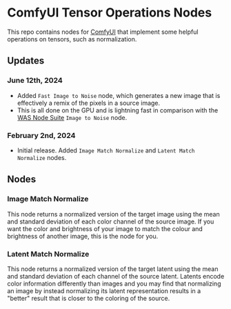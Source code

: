 # ComfyUI Tensor Operations Nodes

This repo contains nodes for [ComfyUI](https://github.com/comfyanonymous/ComfyUI) that implement some helpful operations on tensors, such as normalization.

## Updates

### June 12th, 2024

- Added `Fast Image to Noise` node, which generates a new image that is effectively a remix of the pixels in a source image.
- This is all done on the GPU and is lightning fast in comparison with the [WAS Node Suite](https://github.com/WASasquatch/was-node-suite-comfyui) `Image to Noise` node.

### February 2nd, 2024

- Initial release. Added `Image Match Normalize` and `Latent Match Normalize` nodes.

## Nodes

### Image Match Normalize

This node returns a normalized version of the target image using the mean and standard deviation of each color channel of the source image. If you want the color and brightness of your image to match the colour and brightness of another image,
this is the node for you.

### Latent Match Normalize

This node returns a normalized version of the target latent using the mean and standard deviation of each channel of
the source latent. Latents encode color information differently than images and you may find that normalizing an image
by instead normalizing its latent representation results in a "better" result that is closer to the coloring of the
source.
